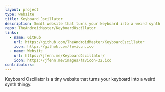 ```yaml
---
layout: project
type: website
title: Keyboard Oscillator
description: Small website that turns your keyboard into a weird synth thingy.
repo: TheAndroidMaster/KeyboardOscillator
links:
  - name: GitHub
    url: https://github.com/TheAndroidMaster/KeyboardOscillator
    icon: https://github.com/favicon.ico
  - name: Website
    url: https://jfenn.me/KeyboardOscillator/
    icon: https://jfenn.me/images/favicon-32.ico
contributors:
---
```


Keyboard Oscillator is a tiny website that turns your keyboard into a weird synth thingy.
